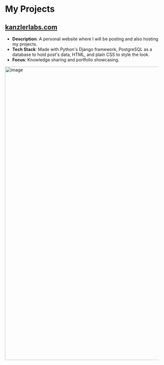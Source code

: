 # My Projects

## [kanzlerlabs.com](https://kanzlerlabs.com)

- **Description**: A personal website where I will be posting and also hosting my projects.
- **Tech Stack**: Made with Python's Django framework, PostgreSQL as a database to hold post's data, HTML, and plain CSS to style the look.
- **Focus**: Knowledge sharing and portfolio showcasing.

<img width="1920" height="957" alt="image" src="https://github.com/user-attachments/assets/fa20bdf0-8e31-4457-a4e5-0b9831559214" />





<!---
Phobos7K/Phobos7K is a ✨ special ✨ repository because its `README.md` (this file) appears on your GitHub profile.
You can click the Preview link to take a look at your changes.
--->
